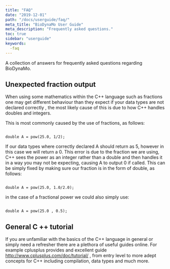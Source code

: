 ```yaml
---
title: "FAQ"
date: "2019-12-01"
path: "/docs/userguide/faq/"
meta_title: "BioDynaMo User Guide"
meta_description: "Frequently asked questions."
toc: true
sidebar: "userguide"
keywords:
  -faq
---
```


A collection of answers for frequently asked questions regarding BioDynaMo.

## Unexpected fraction output

When using some mathematics within the C++ language such as fractions one may get different behaviour than they expect if your data types are not declared correctly , the most likely cause of this is due to how C++ handles doubles and integers.

This is most commonly caused by the use of fractions, as follows:

```

double A = pow(25.0, 1/2);

```

If  our data types where correctly declared A should return as 5, however in this case we will return a 0. This error is due to the fraction we are using, C++ sees the power as an integer rather than a double and then handles it in a way you may not be expecting, causing A to output 0 if called.
This can be simply fixed by making sure our fraction is in the form of double, as follows:

```

double A = pow(25.0, 1.0/2.0);

```
in the case of a fractional power we could also simply use:

```

double A = pow(25.0 , 0.5);

```

## General C ++ tutorial

If you are unfamiliar with the basics of the C++ language in general or simply need a refresher there are a plethora of useful guides online. For example cplusplus provides and excellent guide http://www.cplusplus.com/doc/tutorial/ , from entry level to more adept concepts for C++ including compilation, data types and much more.
